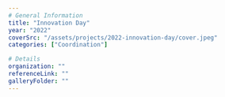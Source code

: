 ```yaml
---
# General Information
title: "Innovation Day"
year: "2022"
coverSrc: "/assets/projects/2022-innovation-day/cover.jpeg"
categories: ["Coordination"]

# Details
organization: ""
referenceLink: ""
galleryFolder: ""
---
```


